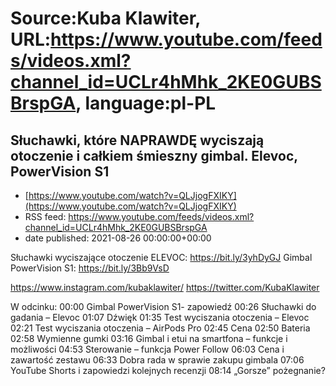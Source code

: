 # Source:Kuba Klawiter, URL:https://www.youtube.com/feeds/videos.xml?channel_id=UCLr4hMhk_2KE0GUBSBrspGA, language:pl-PL

## Słuchawki, które NAPRAWDĘ wyciszają otoczenie i całkiem śmieszny gimbal. Elevoc, PowerVision S1
 - [https://www.youtube.com/watch?v=QLJjogFXIKY](https://www.youtube.com/watch?v=QLJjogFXIKY)
 - RSS feed: https://www.youtube.com/feeds/videos.xml?channel_id=UCLr4hMhk_2KE0GUBSBrspGA
 - date published: 2021-08-26 00:00:00+00:00

Słuchawki wyciszające otoczenie ELEVOC: https://bit.ly/3yhDyGJ
Gimbal PowerVision S1: https://bit.ly/3Bb9VsD

https://www.instagram.com/kubaklawiter/
https://twitter.com/KubaKlawiter

W odcinku:
00:00 Gimbal PowerVision S1- zapowiedź
00:26 Słuchawki do gadania – Elevoc
01:07 Dźwięk
01:35 Test wyciszania otoczenia – Elevoc
02:21 Test wyciszania otoczenia – AirPods Pro
02:45 Cena
02:50 Bateria
02:58 Wymienne gumki
03:16 Gimbal i etui na smartfona – funkcje i możliwości
04:53 Sterowanie – funkcja Power Follow
06:03 Cena i zawartość zestawu
06:33 Dobra rada w sprawie zakupu gimbala
07:06 YouTube Shorts i zapowiedzi kolejnych recenzji
08:14 „Gorsze” pożegnanie?

